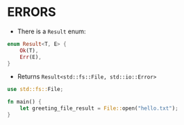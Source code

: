 # ERRORS

* There is a `Result` enum:
```rust
enum Result<T, E> {
    Ok(T),
    Err(E),
}
```

* Returns `Result<std::fs::File, std::io::Error>`
```rust
use std::fs::File;

fn main() {
    let greeting_file_result = File::open("hello.txt");
}
```
